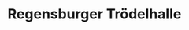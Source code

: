 ---
title: "Regensburger Trödelhalle"
url: /regensburg/regensburger-troedelhalle/
shop: Gebrauchtwaren
---